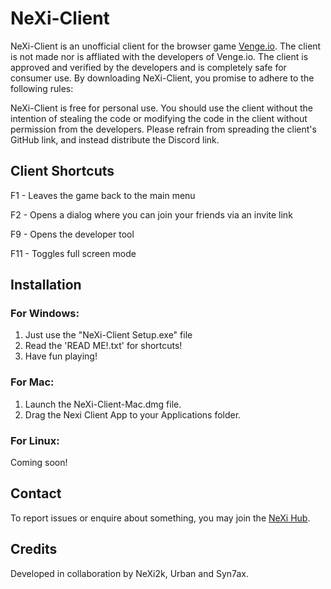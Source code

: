 # NeXi-Client

NeXi-Client is an unofficial client for the browser game [Venge.io](https://venge.io). The client is not made nor is affliated with the developers of Venge.io. The client is approved and verified by the developers and is completely safe for consumer use. By downloading NeXi-Client, you promise to adhere to the following rules:

NeXi-Client is free for personal use. You should use the client without the intention of stealing the code or modifying the code in the client without permission from the developers. Please refrain from spreading the client's GitHub link, and instead distribute the Discord link.
## Client Shortcuts

F1 - Leaves the game back to the main menu

F2 - Opens a dialog where you can join your friends via an invite link

F9 - Opens the developer tool

F11 - Toggles full screen mode

## Installation

### For Windows:
1. Just use the "NeXi-Client Setup.exe" file
2. Read the 'READ ME!.txt' for shortcuts!
3. Have fun playing!

### For Mac:
1. Launch the NeXi-Client-Mac.dmg file.
2. Drag the Nexi Client App to your Applications folder.

### For Linux:
Coming soon!

## Contact

To report issues or enquire about something, you may join the [NeXi Hub](https://discord.gg/vQZbaT6).

## Credits

Developed in collaboration by NeXi2k, Urban and Syn7ax.
